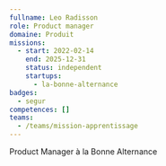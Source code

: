 ```yaml
---
fullname: Leo Radisson
role: Product manager
domaine: Produit
missions:
  - start: 2022-02-14
    end: 2025-12-31
    status: independent
    startups:
      - la-bonne-alternance
badges:
  - segur
competences: []
teams:
  - /teams/mission-apprentissage
---
```

Product Manager à la Bonne Alternance